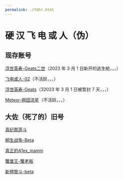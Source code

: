 ```yaml
---
permalink: ./fdhr.html
---
```


# 硬 汉 飞 电 或 人（伪）

## 现存账号

[浮世英寿-Geats二世](https://space.bilibili.com/3493144930814687)（2023 年 3 月 1 日新开的逃生舱，，，）

[飞电或人-02](https://space.bilibili.com/600584354)（不活跃，，，）

[浮世英寿-Geats](https://space.bilibili.com/423310471)（32023 年 3 月 1 日被暂封 7 天，，，）

[Meteor-朔田流星](https://space.bilibili.com/367305029/)（不活跃，，，）

## 大佐（死了的）旧号

[真纪那莲斗](https://space.bilibili.com/393488900/)

[桐生战兔-Beta](https://space.bilibili.com/331442749/)

[真正的A1ex_inamin](https://space.bilibili.com/355639143/)

[蟹堡王-蟹老板](https://space.bilibili.com/231761403/)

[新檀黎斗-beta](https://space.bilibili.com/95059957)
